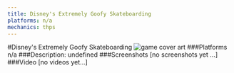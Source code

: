 ```yaml
---
title: Disney's Extremely Goofy Skateboarding
platforms: n/a
mechanics: thps
---
```

#Disney's Extremely Goofy Skateboarding
![game cover art](//images.igdb.com/igdb/image/upload/t_cover_big/i4nlbwqwrl3qtwi4ebx8.jpg "Logo Title Text 1")
###Platforms
n/a
###Description:
undefined
###Screenshots
[no screenshots yet ...]
###Video
[no videos yet...]
